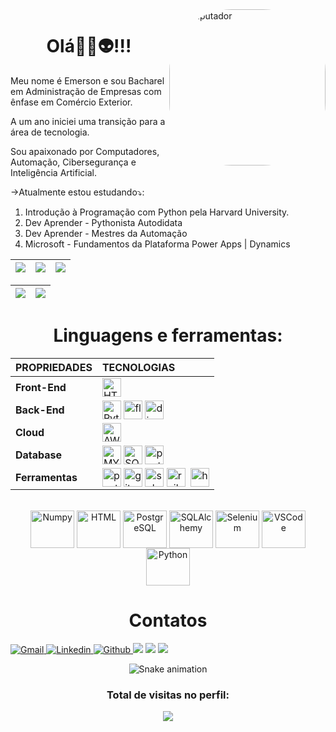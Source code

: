 <img min-width="450px" max-width="250" width="250" align="right" alt="Computador" style="border-radius:100px;" src="https://media.tenor.com/60s1c6i6PpYAAAAC/wearelegend.gif">

<h1 align="center">Olá🖖🏽👽!!!</h1>
<p>Meu nome é Emerson e sou Bacharel em Administração de Empresas com ênfase em Comércio Exterior. 
<p>A um ano iniciei uma transição para a área de tecnologia. 
<p>Sou apaixonado por Computadores, Automação, Cibersegurança e Inteligência Artificial. 
<p>->Atualmente estou estudando⤵️:
    
1) Introdução à Programação com Python pela Harvard University.
2) Dev Aprender - Pythonista Autodidata
3) Dev Aprender - Mestres da Automação
4) Microsoft - Fundamentos da Plataforma Power Apps | Dynamics
    
    
</p>


| ![](https://github-readme-stats.vercel.app/api?username=S4m4r1t4n&show_icons=true&theme=dracula) | ![](http://github-profile-summary-cards.vercel.app/api/cards/repos-per-language?username=S4m4r1tAn&hide=Html&theme=dracula) | ![](http://github-profile-summary-cards.vercel.app/api/cards/most-commit-language?username=S4m4r1tAn&theme=dracula) |
| :-: | :-: | :-: |

| ![](http://github-profile-summary-cards.vercel.app/api/cards/profile-details?username=S4m4r1tAn&theme=dracula) | ![](https://github-readme-streak-stats.herokuapp.com/?user=S4m4r1tAn&hide_border=true&date_format=M%20j%5B%2C%20Y%5D&background=2D3742&stroke=2D3742&ring=6bbbca&fire=6bbbca&currStreakNum=fff&sideNums=6bbbca&currStreakLabel=6bbbca&sideLabels=fff&dates=fff) |
| :-: | :-: |


##

<h1 align="center">Linguagens e ferramentas:</h1>
<div style="display: inline_block;" align="center">

|  **PROPRIEDADES** | **TECNOLOGIAS** |
| :---------        |     :---------  |
|**Front-End** | <img align="center" alt="HTML" height="30" src="https://img.shields.io/badge/HTML5-E34F26?style=for-the-badge&logo=html5&logoColor=white"> 
| **Back-End** |  <img align="center" alt="Python" height="30" src="https://img.shields.io/badge/Python-3776AB?style=for-the-badge&logo=python&logoColor=white"> <img align="center" alt="flask" height="30" src="https://img.shields.io/badge/Flask-000000?style=for-the-badge&logo=flask&logoColor=white"> <img align="center" alt="django" height="30" src="https://img.shields.io/badge/Django-092E20?style=for-the-badge&logo=django&logoColor=white">|
|**Cloud** | <img align="center" alt="AWS" height="30" src="https://img.shields.io/badge/Amazon_AWS-232F3E?style=for-the-badge&logo=amazon-aws&logoColor=white">|
|**Database** |  <img align="center" alt="MYSQL" height="30" src="https://img.shields.io/badge/mysql-404D59?style=for-the-badge&logo=mysql&logoColor=white"> <img align="center" alt="SQLITE" height="30"  src="https://img.shields.io/badge/Sqlite-862d59?style=for-the-badge&logo=Sqlite&logoColor=white"> <img align="center" alt="postgre" height="30"  src="https://img.shields.io/badge/PostgreSQL-316192?style=for-the-badge&logo=postgresql&logoColor=white">|
|**Ferramentas** | <img align="center" alt="postaman" height="30" src="https://img.shields.io/badge/Postman-FF6C37?style=for-the-badge&logo=Postman&logoColor=white"> <img align="center" alt="git" height="30" src="https://img.shields.io/badge/Git-F05032?style=for-the-badge&logo=git&logoColor=white"> <img align="center" alt="selenium" height="30" src="https://img.shields.io/badge/Selenium-43B02A?style=for-the-badge&logo=Selenium&logoColor=white"> <img align="center" alt="railway" height="30" src="https://img.shields.io/badge/Railway-131415?style=for-the-badge&logo=railway&logoColor=white"> <img align="center"> <img align="center" alt="heroku" height="30" src="https://img.shields.io/badge/Heroku-430098?style=for-the-badge&logo=heroku&logoColor=white">|
<a>
    <div style="display: inline_block"><br>
  <img align="center" alt="Numpy" height="60" width="70" src="https://cdn.jsdelivr.net/gh/devicons/devicon/icons/numpy/numpy-original-wordmark.svg">
  <img align="center" alt="HTML" height="60" width="70" src="https://cdn.jsdelivr.net/gh/devicons/devicon/icons/html5/html5-plain-wordmark.svg">
  <img align="center" alt="PostgreSQL" height="60" width="70" src="https://cdn.jsdelivr.net/gh/devicons/devicon/icons/postgresql/postgresql-original-wordmark.svg">
  <img align="center" alt="SQLAlchemy" height="60" width="70" src="https://cdn.jsdelivr.net/gh/devicons/devicon/icons/sqlalchemy/sqlalchemy-original-wordmark.svg">
  <img align="center" alt="Selenium" height="60" width="70" src="https://cdn.jsdelivr.net/gh/devicons/devicon/icons/selenium/selenium-original.svg">     
  <img align="center" alt="VSCode" height="60" width="70" src="https://cdn.jsdelivr.net/gh/devicons/devicon/icons/vscode/vscode-original-wordmark.svg">
  <img align="center" alt="Python" height="60" width="70" src="https://cdn.jsdelivr.net/gh/devicons/devicon/icons/python/python-original-wordmark.svg">
 
    
</div>
    <h1 align="center">
       Contatos
        </a>
    </h1>
    <div align="left">
        <a href="emerson.guimaraes.santos@gmail.com">
            <img alt="Gmail"src="https://img.shields.io/badge/Gmail-D14836?style=for-the-badge&logo=gmail&logoColor=white">            
        </a>
        <a href="https://www.linkedin.com/in/emerson-santos-dev/" target="_blank">
            <img alt="Linkedin" src="https://img.shields.io/badge/LinkedIn-0077B5?style=for-the-badge&logo=linkedin&logoColor=white">
        </a>
        <a href="https://github.com/S4m4r1tAn" target="_blank">
            <img alt="Github" src="https://img.shields.io/badge/GitHub-100000?style=for-the-badge&logo=github&logoColor=white">
        </a> 
        <a href="https://discord.gg/wagxzStdcR" target="_blank"><img src="https://img.shields.io/badge/Discord-7289DA?style=for-the-badge&logo=discord&logoColor=white" target="_blank"></a>
        </a>
        <a href="https://img.shields.io/badge/Twitter-1DA1F2?style=for-the-badge&logo=twitter&logoColor=white" target="_blank"></a>
        </a>
        <a href="https://www.youtube.com/channel/UCfel6cN-SLGiWRjXs1uSi1Q" target="_blank"><img src="https://img.shields.io/badge/YouTube-FF0000?style=for-the-badge&logo=youtube&logoColor=white" target="_blank"></a>
        </a>
        <a href="https://www.twitch.tv/54m4r1t4N" target="_blank"><img src="https://img.shields.io/badge/Twitch-9146FF?style=for-the-badge&logo=twitch&logoColor=white" target="_blank"></a>
        </a>
</div>


 <div align="center">
    
   ![Snake animation](https://github.com/SamuelFLM/SamuelFLM/blob/output/github-contribution-grid-snake.svg)

  </div>

  <h3><p align="center">Total de visitas no perfil:</p>
<p align="center">
    <img alingn="center" src="https://profile-counter.glitch.me/S4m4r1tAn/count.svg"/>
</p>
